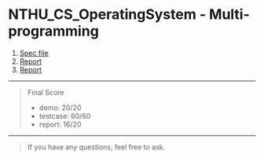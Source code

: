 # NTHU_CS_OperatingSystem - Multi-programming
1. [Spec file](2024_MP2_spec_v2.pdf)
2. [Report](MP2_report_26.pdf)
3. [Report](OS_Hw2_Demo.pdf)

-------- 
> Final Score
> * demo: 20/20
> * testcase: 60/60
> * report: 16/20
--------
> If you have any questions, feel free to ask.
